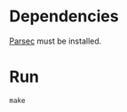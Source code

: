 # Dependencies
[Parsec](https://hackage.haskell.org/package/parsec) must be installed.

# Run
```console
make
```
